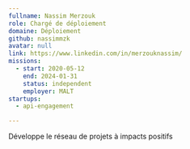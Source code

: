 ```yaml
---
fullname: Nassim Merzouk
role: Chargé de déploiement
domaine: Déploiement
github: nassimmzk
avatar: null
link: https://www.linkedin.com/in/merzouknassim/
missions:
  - start: 2020-05-12
    end: 2024-01-31
    status: independent
    employer: MALT
startups:
  - api-engagement

---
```



Développe le réseau de projets à impacts positifs
